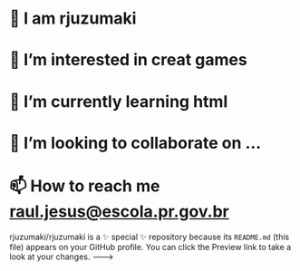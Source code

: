 # 👋 I am rjuzumaki  
# 👀 I’m interested in creat games 
# 🌱 I’m currently learning html                                                                  
# 💞️ I’m looking to collaborate on ...
# 📫 How to reach me raul.jesus@escola.pr.gov.br

rjuzumaki/rjuzumaki is a ✨ special ✨ repository because its `README.md` (this file) appears on your GitHub profile.
You can click the Preview link to take a look at your changes.
--->
